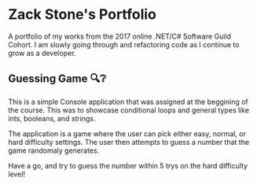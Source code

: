 # Zack Stone's Portfolio
A portfolio of my works from the 2017 online .NET/C# Software Guild Cohort. 
I am slowly going through and refactoring code as I continue to grow as a developer. 

## Guessing Game :mag::grey_question:
This is a simple Console application that was assigned at the beggining of the course. 
This was to showcase conditional loops and general types like ints, booleans, and strings. 

The application is a game where the user can pick either easy, normal, or hard difficulty settings. The user then attempts to guess a number that the game randomaly generates. 

Have a go, and try to guess the number within 5 trys on the hard difficulty level! 
